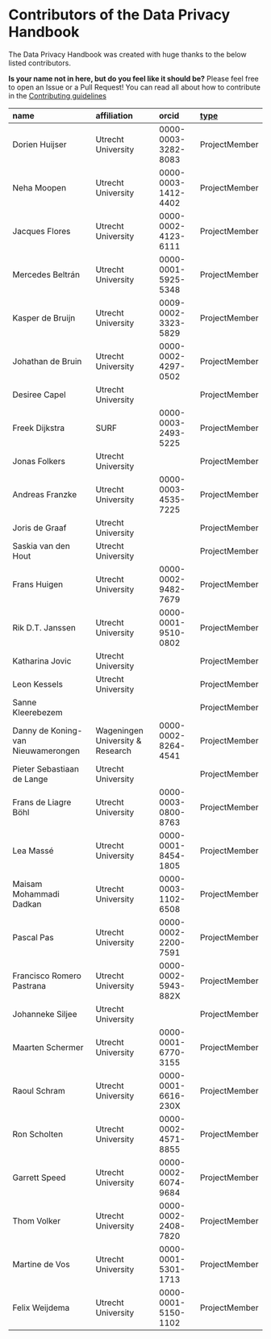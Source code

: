 # Contributors of the Data Privacy Handbook

The Data Privacy Handbook was created with huge thanks to the below listed contributors.

**Is your name not in here, but do you feel like it should be?** Please feel free to open an Issue or a Pull Request!
You can read all about how to contribute in the [Contributing guidelines](CONTRIBUTING.md)

|name|affiliation|orcid|[type](https://developers.zenodo.org/#representation)|
|:----|:----|:----|:----|
|Dorien Huijser|Utrecht University|0000-0003-3282-8083|ProjectMember|
|Neha Moopen|Utrecht University|0000-0003-1412-4402|ProjectMember|
|Jacques Flores|Utrecht University|0000-0002-4123-6111|ProjectMember|
|Mercedes Beltrán|Utrecht University|0000-0001-5925-5348|ProjectMember|
|Kasper de Bruijn|Utrecht University|0009-0002-3323-5829|ProjectMember|
|Johathan de Bruin|Utrecht University|0000-0002-4297-0502|ProjectMember|
|Desiree Capel|Utrecht University| |ProjectMember|
|Freek Dijkstra|SURF|0000-0003-2493-5225|ProjectMember|
|Jonas Folkers|Utrecht University| |ProjectMember|
|Andreas Franzke|Utrecht University|0000-0003-4535-7225|ProjectMember|
|Joris de Graaf|Utrecht University| |ProjectMember|
|Saskia van den Hout|Utrecht University| |ProjectMember|
|Frans Huigen|Utrecht University|0000-0002-9482-7679|ProjectMember|
|Rik D.T. Janssen|Utrecht University|0000-0001-9510-0802|ProjectMember|
|Katharina Jovic|Utrecht University| |ProjectMember|
|Leon Kessels|Utrecht University| |ProjectMember|
|Sanne Kleerebezem| | |ProjectMember|
|Danny de Koning-van Nieuwamerongen|Wageningen University & Research|0000-0002-8264-4541|ProjectMember|
|Pieter Sebastiaan de Lange|Utrecht University| |ProjectMember|
|Frans de Liagre Böhl|Utrecht University|0000-0003-0800-8763|ProjectMember|
|Lea Massé|Utrecht University|0000-0001-8454-1805|ProjectMember|
|Maisam Mohammadi Dadkan|Utrecht University|0000-0003-1102-6508|ProjectMember|
|Pascal Pas|Utrecht University|0000-0002-2200-7591|ProjectMember|
|Francisco Romero Pastrana|Utrecht University|0000-0002-5943-882X|ProjectMember|
|Johanneke Siljee|Utrecht University| |ProjectMember|
|Maarten Schermer|Utrecht University|0000-0001-6770-3155|ProjectMember|
|Raoul Schram|Utrecht University|0000-0001-6616-230X|ProjectMember|
|Ron Scholten|Utrecht University|0000-0002-4571-8855|ProjectMember|
|Garrett Speed|Utrecht University|0000-0002-6074-9684|ProjectMember|
|Thom Volker|Utrecht University|0000-0002-2408-7820|ProjectMember|
|Martine de Vos|Utrecht University|0000-0001-5301-1713|ProjectMember|
|Felix Weijdema|Utrecht University|0000-0001-5150-1102|ProjectMember|
